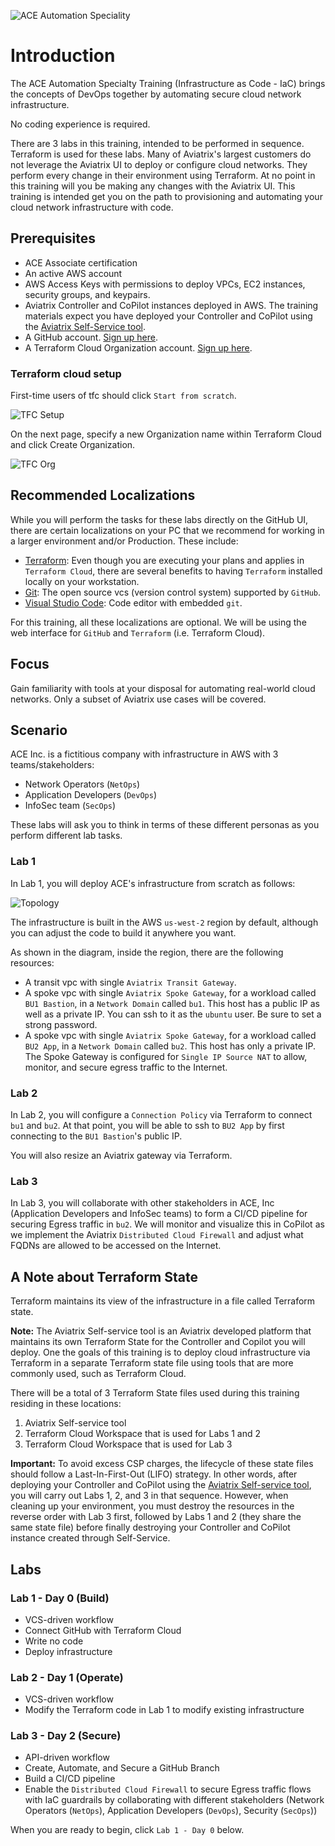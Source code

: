 ![ACE Automation Speciality](images/ace_automation_banner.png)

# Introduction

The ACE Automation Specialty Training (Infrastructure as Code - IaC) brings the concepts of DevOps together by automating secure cloud network infrastructure.

No coding experience is required.

There are 3 labs in this training, intended to be performed in sequence. Terraform is used for these labs. Many of Aviatrix's largest customers do not leverage the Aviatrix UI to deploy or configure cloud networks. They perform every change in their environment using Terraform. At no point in this training will you be making any changes with the Aviatrix UI. This training is intended get you on the path to provisioning and automating your cloud network infrastructure with code.

## Prerequisites

- ACE Associate certification
- An active AWS account
- AWS Access Keys with permissions to deploy VPCs, EC2 instances, security groups, and keypairs.
- Aviatrix Controller and CoPilot instances deployed in AWS. The training materials expect you have deployed your Controller and CoPilot using the [Aviatrix Self-Service tool](https://selfservice.aviatrix.com).
- A GitHub account. [Sign up here](https://github.com/signup).
- A Terraform Cloud Organization account. [Sign up here](https://app.terraform.io/signup/account).

### Terraform cloud setup

First-time users of tfc should click `Start from scratch`.

![TFC Setup](images/intro-tfc-1.png)

On the next page, specify a new Organization name within Terraform Cloud and click Create Organization.

![TFC Org](images/intro-tfc-2.png)

## Recommended Localizations

While you will perform the tasks for these labs directly on the GitHub UI, there are certain localizations on your PC that we recommend for working in a larger environment and/or Production. These include:

- [Terraform](https://developer.hashicorp.com/terraform/downloads): Even though you are executing your plans and applies in `Terraform Cloud`, there are several benefits to having `Terraform` installed locally on your workstation.
- [Git](https://git-scm.com/): The open source vcs (version control system) supported by `GitHub`.
- [Visual Studio Code](https://code.visualstudio.com/download): Code editor with embedded `git`.

For this training, all these localizations are optional. We will be using the web interface for `GitHub` and `Terraform` (i.e. Terraform Cloud).

## Focus

Gain familiarity with tools at your disposal for automating real-world cloud networks. Only a subset of Aviatrix use cases will be covered.

## Scenario

ACE Inc. is a fictitious company with infrastructure in AWS with 3 teams/stakeholders:

- Network Operators (`NetOps`)
- Application Developers (`DevOps`)
- InfoSec team (`SecOps`)

These labs will ask you to think in terms of these different personas as you perform different lab tasks.

### Lab 1

In Lab 1, you will deploy ACE's infrastructure from scratch as follows:

![Topology](images/intro-topology.png)

The infrastructure is built in the AWS `us-west-2` region by default, although you can adjust the code to build it anywhere you want.

As shown in the diagram, inside the region, there are the following resources:

- A transit vpc with single `Aviatrix Transit Gateway`.
- A spoke vpc with single `Aviatrix Spoke Gateway`, for a workload called `BU1 Bastion`, in a `Network Domain` called `bu1`. This host has a public IP as well as a private IP. You can ssh to it as the `ubuntu` user. Be sure to set a strong password.
- A spoke vpc with single `Aviatrix Spoke Gateway`, for a workload called `BU2 App`, in a `Network Domain` called `bu2`. This host has only a private IP. The Spoke Gateway is configured for `Single IP Source NAT` to allow, monitor, and secure egress traffic to the Internet.

### Lab 2

In Lab 2, you will configure a `Connection Policy` via Terraform to connect `bu1` and `bu2`. At that point, you will be able to ssh to `BU2 App` by first connecting to the `BU1 Bastion`'s public IP.

You will also resize an Aviatrix gateway via Terraform.

### Lab 3

In Lab 3, you will collaborate with other stakeholders in ACE, Inc (Application Developers and InfoSec teams) to form a CI/CD pipeline for securing Egress traffic in `bu2`. We will monitor and visualize this in CoPilot as we implement the Aviatrix `Distributed Cloud Firewall` and adjust what FQDNs are allowed to be accessed on the Internet.

## A Note about Terraform State

Terraform maintains its view of the infrastructure in a file called Terraform state.

**Note:** The Aviatrix Self-service tool is an Aviatrix developed platform that maintains its own Terraform State for the Controller and Copilot you will deploy. One the goals of this training is to deploy cloud infrastructure via Terraform in a separate Terraform state file using tools that are more commonly used, such as Terraform Cloud.

There will be a total of 3 Terraform State files used during this training residing in these locations:

1. Aviatrix Self-service tool
2. Terraform Cloud Workspace that is used for Labs 1 and 2
3. Terraform Cloud Workspace that is used for Lab 3

**Important:** To avoid excess CSP charges, the lifecycle of these state files should follow a Last-In-First-Out (LIFO) strategy. In other words, after deploying your Controller and CoPilot using the [Aviatrix Self-service tool](https://selfservice.aviatrix.com), you will carry out Labs 1, 2, and 3 in that sequence. However, when cleaning up your environment, you must destroy the resources in the reverse order with Lab 3 first, followed by Labs 1 and 2 (they share the same state file) before finally destroying your Controller and CoPilot instance created through Self-Service.

## Labs

### Lab 1 - Day 0 (Build)

- VCS-driven workflow
- Connect GitHub with Terraform Cloud
- Write no code
- Deploy infrastructure

### Lab 2 - Day 1 (Operate)

- VCS-driven workflow
- Modify the Terraform code in Lab 1 to modify existing infrastructure

### Lab 3 - Day 2 (Secure)

- API-driven workflow
- Create, Automate, and Secure a GitHub Branch
- Build a CI/CD pipeline
- Enable the `Distributed Cloud Firewall` to secure Egress traffic flows with IaC guardrails by collaborating with different stakeholders (Network Operators (`NetOps`), Application Developers (`DevOps`), Security (`SecOps`))

When you are ready to begin, click `Lab 1 - Day 0` below.
